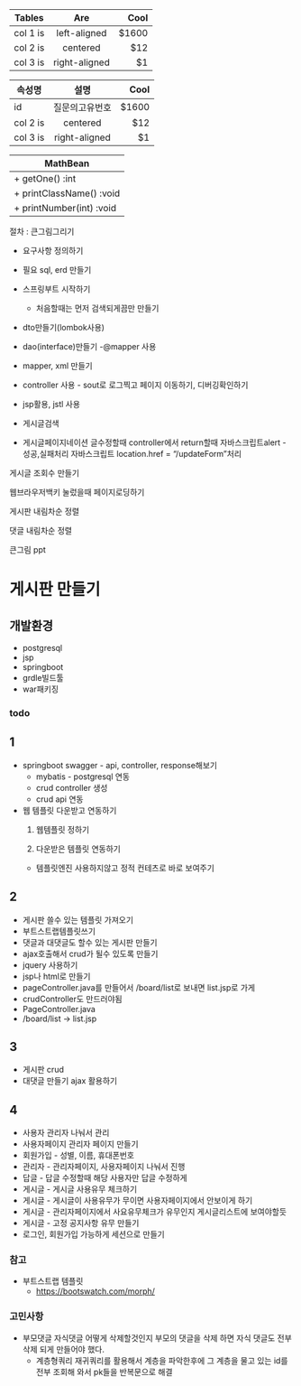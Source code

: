 | Tables   |      Are      |  Cool |
|----------|:-------------:|------:|
| col 1 is |  left-aligned | $1600 |
| col 2 is |    centered   |   $12 |
| col 3 is | right-aligned |    $1 |

| 속성명      |      설명       |  Cool |
|----------|:-------------:|------:|
| id       |    질문의고유번호    | $1600 |
| col 2 is |   centered    |   $12 |
| col 3 is | right-aligned |    $1 |

| MathBean                 |
|--------------------------|
| + getOne() :int          |
| + printClassName() :void |
| + printNumber(int) :void |

절차 : 큰그림그리기
- 요구사항 정의하기
- 필요 sql, erd 만들기
- 스프링부트 시작하기
    - 처음할때는 먼저 검색되게끔만 만들기
- dto만들기(lombok사용)
- dao(interface)만들기 -@mapper 사용
- mapper, xml 만들기
- controller 사용 - sout로 로그찍고 페이지 이동하기, 디버깅확인하기
- jsp활용, jstl 사용


- 게시글검색
- 게시글페이지네이션
  글수정할때 controller에서 return할때 자바스크립트alert - 성공,실패처리 자바스크립트 location.href = “/updateForm”처리

게시글 조회수 만들기

웹브라우저백키 눌렀을때 페이지로딩하기

게시판 내림차순 정렬

댓글 내림차순 정렬

큰그림 ppt

# 게시판 만들기
## 개발환경
- postgresql
- jsp
- springboot
- grdle빌드툴
- war패키징

### todo


## 1
- springboot swagger - api, controller, response해보기
  - mybatis - postgresql 연동
  - crud controller 생성
  - crud api 연동
- 웹 템플릿 다운받고 연동하기
  1.  웹템플릿 정하기

  2. 다운받은 템플릿 연동하기
  - 템플릿엔진 사용하지않고 정적 컨테츠로 바로 보여주기

## 2
- 게시판 쓸수 있는 템플릿 가져오기
- 부트스트랩템플릿쓰기
- 댓글과 대댓글도 할수 있는 게시판 만들기
- ajax호출해서 crud가 될수 있도록 만들기
- jquery 사용하기
- jsp나 html로 만들기
- pageController.java를 만들어서 /board/list로 보내면 list.jsp로 가게
- crudController도 만드러야됨
- PageController.java
- /board/list -> list.jsp
## 3
- 게시판 crud
- 대댓글 만들기 ajax 활용하기

## 4
- 사용자 관리자 나눠서 관리
- 사용자페이지 관리자 페이지 만들기
- 회원가입 - 성별, 이름, 휴대폰번호
- 관리자 - 관리자페이지, 사용자페이지 나눠서 진행
- 답글 - 답글 수정할때 해당 사용자만 답글 수정하게
- 게시글 - 게시글 사용유무 체크하기
- 게시글 - 게시글이 사용유무가 무이면 사용자페이지에서 안보이게 하기
- 게시글 - 관리자페이지에서 사요유무체크가 유무인지 게시글리스트에 보여야할듯
- 게시글 - 고정 공지사항 유무 만들기
- 로그인, 회원가입 가능하게 세션으로 만들기



### 참고
- 부트스트랩 템플릿
  - https://bootswatch.com/morph/

### 고민사항
- 부모댓글 자식댓글 어떻게 삭제할것인지 부모의 댓글을 삭제 하면 자식 댓글도 전부 삭제 되게 만들어야 했다.
  - 계층형쿼리 재귀쿼리를 활용해서 계층을 파악한후에 그 계층을 물고 있는 id를 전부 조회해 와서 pk들을 반복문으로 해결

